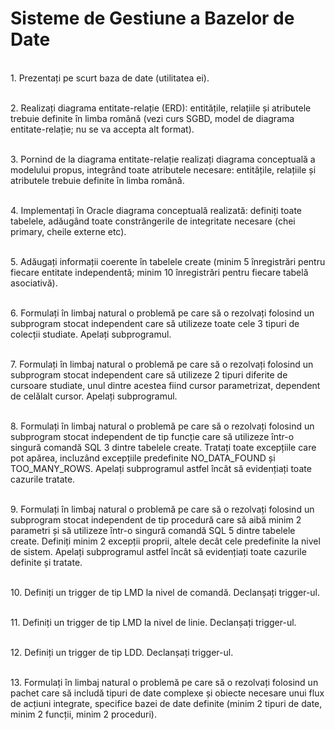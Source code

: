 # Sisteme de Gestiune a Bazelor de Date

<br>1. Prezentați pe scurt baza de date (utilitatea ei).

<br>2. Realizați diagrama entitate-relație (ERD): entitățile, relațiile și atributele trebuie definite în limba română (vezi curs SGBD, model de diagrama entitate-relație; nu se va accepta alt format).

<br>3. Pornind de la diagrama entitate-relație realizați diagrama conceptuală a modelului propus, integrând toate atributele necesare: entitățile, relațiile și atributele trebuie definite în limba română.

<br>4. Implementați în Oracle diagrama conceptuală realizată: definiți toate tabelele, adăugând toate  constrângerile de integritate necesare (chei primary, cheile externe etc).

<br>5. Adăugați informații coerente în tabelele create (minim 5 înregistrări pentru fiecare entitate independentă; minim 10 înregistrări pentru fiecare tabelă asociativă).

<br>6. Formulați în limbaj natural o problemă pe care să o rezolvați folosind un subprogram stocat independent care să utilizeze toate cele 3 tipuri de colecții studiate. Apelați subprogramul.

<br>7. Formulați în limbaj natural o problemă pe care să o rezolvați folosind un subprogram stocat independent care să utilizeze 2 tipuri diferite de cursoare studiate, unul dintre acestea fiind cursor parametrizat, dependent de celălalt cursor. Apelați subprogramul.

<br>8. Formulați în limbaj natural o problemă pe care să o rezolvați folosind un subprogram stocat independent de tip funcție care să utilizeze într-o singură comandă SQL 3 dintre tabelele create. Tratați toate excepțiile care pot apărea, incluzând excepțiile predefinite NO_DATA_FOUND și TOO_MANY_ROWS. Apelați subprogramul astfel încât să evidențiați toate cazurile tratate.

<br>9. Formulați în limbaj natural o problemă pe care să o rezolvați folosind un subprogram stocat independent de tip procedură care să aibă minim 2 parametri și să utilizeze într-o singură  comandă SQL 5 dintre tabelele create. Definiți minim 2 excepții proprii, altele decât cele  predefinite la nivel de sistem. Apelați subprogramul astfel încât să evidențiați toate cazurile definite și tratate. 

<br>10. Definiți un trigger de tip LMD la nivel de comandă. Declanșați trigger-ul.

<br>11. Definiți un trigger de tip LMD la nivel de linie. Declanșați trigger-ul.

<br>12. Definiți un trigger de tip LDD. Declanșați trigger-ul.

<br>13. Formulați în limbaj natural o problemă pe care să o rezolvați folosind un pachet care să includă tipuri de date complexe și obiecte necesare unui flux de acțiuni integrate, specifice bazei de date definite (minim 2 tipuri de date, minim 2 funcții, minim 2 proceduri).